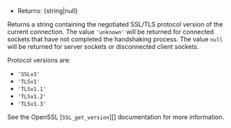 <!-- YAML
added: v5.7.0
-->

* Returns: {string|null}

Returns a string containing the negotiated SSL/TLS protocol version of the
current connection. The value `'unknown'` will be returned for connected
sockets that have not completed the handshaking process. The value `null` will
be returned for server sockets or disconnected client sockets.

Protocol versions are:

* `'SSLv3'`
* `'TLSv1'`
* `'TLSv1.1'`
* `'TLSv1.2'`
* `'TLSv1.3'`

See the OpenSSL [`SSL_get_version`][] documentation for more information.


